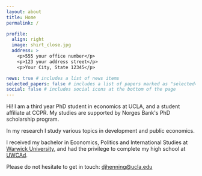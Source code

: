 ```yaml
---
layout: about
title: Home
permalink: /

profile:
  align: right
  image: shirt_close.jpg
  address: >
    <p>555 your office number</p>
    <p>123 your address street</p>
    <p>Your City, State 12345</p>

news: true # includes a list of news items
selected_papers: false # includes a list of papers marked as "selected={true}"
social: false # includes social icons at the bottom of the page
---
```

Hi! I am a third year PhD student in economics at UCLA, and a student affiliate at CCPR. My studies are supported by Norges Bank's PhD scholarship program.

In my research I study various topics in development and public economics.

I received my bachelor in Economics, Politics and International Studies at [Warwick University](https://warwick.ac.uk/fac/soc/economics/), and had the privilege to complete my high school at [UWCAd](https://www.uwcad.it/).

Please do not hesitate to get in touch: [djhenning@ucla.edu](mailto:djhenning@g.ucla.edu)
